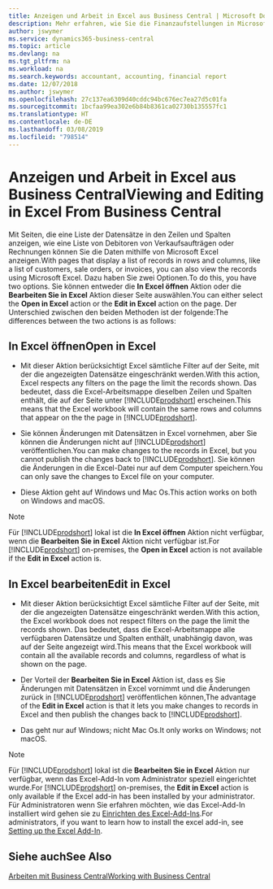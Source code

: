 ```yaml
---
title: Anzeigen und Arbeit in Excel aus Business Central | Microsoft Docs
description: Mehr erfahren, wie Sie die Finanzaufstellungen in Microsoft Excel von  Business Central für eine Analyse der Daten öffnen können.
author: jswymer
ms.service: dynamics365-business-central
ms.topic: article
ms.devlang: na
ms.tgt_pltfrm: na
ms.workload: na
ms.search.keywords: accountant, accounting, financial report
ms.date: 12/07/2018
ms.author: jswymer
ms.openlocfilehash: 27c137ea6309d40cddc94bc676ec7ea27d5c01fa
ms.sourcegitcommit: 1bcfaa99ea302e6b84b8361ca02730b135557fc1
ms.translationtype: HT
ms.contentlocale: de-DE
ms.lasthandoff: 03/08/2019
ms.locfileid: "798514"
---
```

# <a name="viewing-and-editing-in-excel-from-business-central"></a><span data-ttu-id="d3469-103">Anzeigen und Arbeit in Excel aus Business Central</span><span class="sxs-lookup"><span data-stu-id="d3469-103">Viewing and Editing in Excel From Business Central</span></span> 

<span data-ttu-id="d3469-104">Mit Seiten, die eine Liste der Datensätze in den Zeilen und Spalten anzeigen, wie eine Liste von Debitoren von Verkaufsaufträgen oder Rechnungen können Sie die Daten mithilfe von Microsoft Excel anzeigen.</span><span class="sxs-lookup"><span data-stu-id="d3469-104">With pages that display a list of records in rows and columns, like a list of customers, sale orders, or invoices, you can also view the records using Microsoft Excel.</span></span> <span data-ttu-id="d3469-105">Dazu haben Sie zwei Optionen.</span><span class="sxs-lookup"><span data-stu-id="d3469-105">To do this, you have two options.</span></span> <span data-ttu-id="d3469-106">Sie können entweder die **In Excel öffnen** Aktion oder die **Bearbeiten Sie in Excel** Aktion dieser Seite auswählen.</span><span class="sxs-lookup"><span data-stu-id="d3469-106">You can either select the **Open in Excel** action or the **Edit in Excel** action on the page.</span></span> <span data-ttu-id="d3469-107">Der Unterschied zwischen den beiden Methoden ist der folgende:</span><span class="sxs-lookup"><span data-stu-id="d3469-107">The differences between the two actions is as follows:</span></span>  

## <a name="open-in-excel"></a><span data-ttu-id="d3469-108">In Excel öffnen</span><span class="sxs-lookup"><span data-stu-id="d3469-108">Open in Excel</span></span>

-    <span data-ttu-id="d3469-109">Mit dieser Aktion berücksichtigt Excel sämtliche Filter auf der Seite, mit der die angezeigten Datensätze eingeschränkt werden.</span><span class="sxs-lookup"><span data-stu-id="d3469-109">With this action, Excel respects any filters on the page the limit the records shown.</span></span> <span data-ttu-id="d3469-110">Das bedeutet, dass die Excel-Arbeitsmappe dieselben Zeilen und Spalten enthält, die auf der Seite unter [!INCLUDE[prodshort](includes/prodshort.md)] erscheinen.</span><span class="sxs-lookup"><span data-stu-id="d3469-110">This means that the Excel workbook will contain the same rows and columns that appear on the the page in [!INCLUDE[prodshort](includes/prodshort.md)].</span></span>

-    <span data-ttu-id="d3469-111">Sie können Änderungen mit Datensätzen in Excel vornehmen, aber Sie können die Änderungen nicht auf  [!INCLUDE[prodshort](includes/prodshort.md)] veröffentlichen.</span><span class="sxs-lookup"><span data-stu-id="d3469-111">You can make changes to the records in Excel, but you cannot publish the changes back to [!INCLUDE[prodshort](includes/prodshort.md)].</span></span> <span data-ttu-id="d3469-112">Sie können die Änderungen in die Excel-Datei nur auf dem Computer speichern.</span><span class="sxs-lookup"><span data-stu-id="d3469-112">You can only save the changes to Excel file on your computer.</span></span> 

-    <span data-ttu-id="d3469-113">Diese Aktion geht auf Windows und Mac Os.</span><span class="sxs-lookup"><span data-stu-id="d3469-113">This action works on both on Windows and macOS.</span></span> 

>[!NOTE]
><span data-ttu-id="d3469-114">Für [!INCLUDE[prodshort](includes/prodshort.md)] lokal ist die **In Excel öffnen** Aktion nicht verfügbar, wenn die **Bearbeiten Sie in Excel** Aktion nicht verfügbar ist.</span><span class="sxs-lookup"><span data-stu-id="d3469-114">For [!INCLUDE[prodshort](includes/prodshort.md)] on-premises, the **Open in Excel** action is not available if the **Edit in Excel** action is.</span></span>

## <a name="edit-in-excel"></a><span data-ttu-id="d3469-115">In Excel bearbeiten</span><span class="sxs-lookup"><span data-stu-id="d3469-115">Edit in Excel</span></span>

-    <span data-ttu-id="d3469-116">Mit dieser Aktion berücksichtigt Excel sämtliche Filter auf der Seite, mit der die angezeigten Datensätze eingeschränkt werden.</span><span class="sxs-lookup"><span data-stu-id="d3469-116">With this action, the Excel workbook does not respect filters on the page the limit the records shown.</span></span> <span data-ttu-id="d3469-117">Das bedeutet, dass die Excel-Arbeitsmappe alle verfügbaren Datensätze und Spalten enthält, unabhängig davon, was auf der Seite angezeigt wird.</span><span class="sxs-lookup"><span data-stu-id="d3469-117">This means that the Excel workbook will contain all the available records and columns, regardless of what is shown on the page.</span></span> 

-    <span data-ttu-id="d3469-118">Der Vorteil der **Bearbeiten Sie in Excel** Aktion ist, dass es Sie Änderungen mit Datensätzen in Excel vornimmt und die Änderungen zurück in [!INCLUDE[prodshort](includes/prodshort.md)] veröffentlichen können,</span><span class="sxs-lookup"><span data-stu-id="d3469-118">The advantage of the **Edit in Excel** action is that it lets you make changes to records in Excel and then publish the changes back to [!INCLUDE[prodshort](includes/prodshort.md)].</span></span>

-    <span data-ttu-id="d3469-119">Das geht nur auf Windows; nicht Mac Os.</span><span class="sxs-lookup"><span data-stu-id="d3469-119">It only works on Windows; not macOS.</span></span>

>[!NOTE]
><span data-ttu-id="d3469-120">Für [!INCLUDE[prodshort](includes/prodshort.md)] lokal ist die **Bearbeiten Sie in Excel** Aktion nur verfügbar, wenn das Excel-Add-In vom Administrator speziell eingerichtet wurde.</span><span class="sxs-lookup"><span data-stu-id="d3469-120">For [!INCLUDE[prodshort](includes/prodshort.md)] on-premises, the **Edit in Excel** action is only available if the Excel add-in has been installed by your administrator.</span></span> <span data-ttu-id="d3469-121">Für Administratoren wenn Sie erfahren möchten, wie das Excel-Add-In installiert wird gehen sie zu [Einrichten des Excel-Add-Ins](https://docs.microsoft.com/en-us/dynamics365/business-central/dev-itpro/administration/configuring-excel-addin).</span><span class="sxs-lookup"><span data-stu-id="d3469-121">For administrators, if you want to learn how to install the excel add-in, see [Setting up the Excel Add-In](https://docs.microsoft.com/en-us/dynamics365/business-central/dev-itpro/administration/configuring-excel-addin).</span></span>

## <a name="see-also"></a><span data-ttu-id="d3469-122">Siehe auch</span><span class="sxs-lookup"><span data-stu-id="d3469-122">See Also</span></span>

[<span data-ttu-id="d3469-123">Arbeiten mit Business Central</span><span class="sxs-lookup"><span data-stu-id="d3469-123">Working with Business Central</span></span>](ui-work-product.md)  
